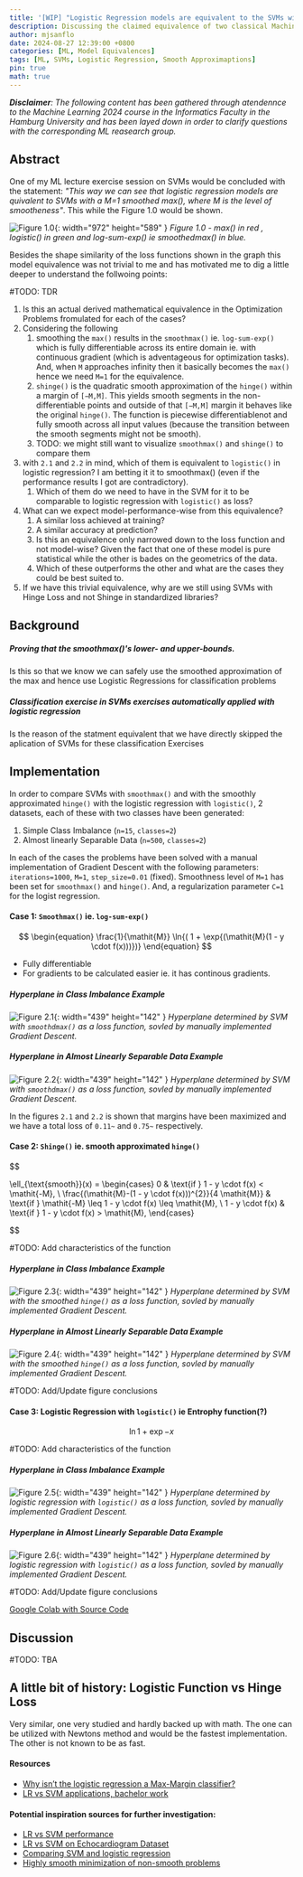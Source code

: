 ```yaml
---
title: '[WIP] "Logistic Regression models are equivalent to the SVMs with a smoothed max()"'
description: Discussing the claimed equivalence of two classical Machine Learning models enabled by a smoot approximation.
author: mjsanflo
date: 2024-08-27 12:39:00 +0800
categories: [ML, Model Equivalences]
tags: [ML, SVMs, Logistic Regression, Smooth Approximaptions]
pin: true
math: true
---
```


_**Disclaimer**: The following content has been gathered through atendennce to the Machine Learning 2024 course in the Informatics Faculty in the Hamburg University and has been layed down in order to clarify questions with the corresponding ML reasearch group._

## Abstract

One of my ML lecture exercise session on SVMs would be concluded with the statement:
_"This way we can see that logistic regression models are quivalent to SVMs with a M=1 smoothed max(), where M is the level of smootheness"_. This while the Figure 1.0 would be shown.

![Figure 1.0](assets/img/00002/max_lf_smoothmax.png){: width="972" height="589" } _Figure 1.0 - max() in red , logistic() in green and log-sum-exp() ie smoothedmax() in blue._

Besides the shape similarity of the loss functions shown in the graph this model equivalence was not trivial to me and has motivated me to dig a little deeper to understand the follwoing points:

#TODO: TDR

1. Is this an actual derived mathematical equivalence in the Optimization Problems fromulated for each of the cases?
2. Considering the following
    1. smoothing the ```max()``` results in the ```smoothmax()``` ie. ```log-sum-exp()``` which is fully differentiable across its entire domain ie. with continuous gradient (which is adventageous for optimization tasks).  And, when ```M``` approaches infinity then it basically becomes the ```max()``` hence we need ```M=1``` for the equivalence.
    2. ```shinge()``` is the quadratic smooth approximation of the ```hinge()``` within a margin of ```[−M,M]```. This yields smooth segments in the non-differentiable points and outside of that ```[−M,M]``` margin it behaves like the original ```hinge()```. The function is piecewise differentiablenot and fully smooth across all input values (because the transition between the smooth segments might not be smooth).
    1. TODO: we might still want to visualize ```smoothmax()``` and ```shinge()``` to compare them
3. with ```2.1``` and ```2.2``` in mind, which of them is equivalent to  ```logistic()``` in logistic regression? I am betting it it to smoothmax() (even if the performance results I got are contradictory). 
    1. Which of them do we need to have in the SVM for it to be comparable to logistic regression with ```logistic()``` as loss?
4. What can we expect model-performance-wise from this equivalence? 
    1. A similar loss achieved at training? 
    2. A similar accuracy at prediction?
    3. Is this an equivalence only narrowed down to the loss function and not model-wise? Given the fact that one of these model is pure statistical while the other is bades on the geometrics of the data.
    4. Which of these outperforms the other and what are the cases they could be best suited to.
5. If we have this trivial equivalence, why are we still using SVMs with Hinge Loss and not Shinge in standardized libraries?



## Background

##### Proving that the smoothmax()'s lower- and upper-bounds.
Is this so that we know we can safely use the smoothed approximation of the max and hence use Logistic Regressions for classification problems

##### Classification exercise in SVMs exercises automatically applied with logistic regression

Is the reason of the statment equivalent that we have directly skipped the aplication of SVMs for these classification Exercises


## Implementation

In order to compare SVMs with ```smoothmax()``` and with the smoothly approximated ```hinge()``` with the logistic regression with ```logistic()```, 2 datasets, each of these with two classes have been generated:
1. Simple Class Imbalance (```n=15```, ```classes=2```)
2. Almost linearly Separable Data (```n=500```, ```classes=2```)

In each of the cases the problems have been solved with a manual implementation of Gradient Descent with the following parameters: ```iterations=1000```, ```M=1```, ```step_size=0.01``` (fixed). Smoothness level of ```M=1``` has been set for ```smoothmax()``` and ```hinge()```. And, a regularization parameter ```C=1``` for the logist regression.



#### Case 1: ```Smoothmax()``` ie. ```log-sum-exp()```

$$
\begin{equation}
  \frac{1}{\mathit{M}} \ln{( 1 + \exp{(\mathit{M}(1 - y \cdot f(x)))})}
\end{equation}
$$
- Fully differentiable
- For gradients to be calculated easier ie. it has continous gradients.

##### Hyperplane in Class Imbalance Example
![Figure 2.1](assets/img/00001/smoothmax_class_imbalance_hyperplane.png){: width="439" height="142" } _Hyperplane determined by SVM with ```smoothdmax()``` as a loss function, sovled by manually implemented Gradient Descent._

##### Hyperplane in Almost Linearly Separable Data Example
![Figure 2.2](assets/img/00001/smoothmax_almost_linearly_separable_hyperplane.png){: width="439" height="142" } _Hyperplane determined by SVM with ```smoothdmax()``` as a loss function, sovled by manually implemented Gradient Descent._

In the figures ```2.1``` and ```2.2``` is shown that margins have been maximized and we have a total loss of ```0.11~``` and ```0.75~``` respectively.


#### Case 2: ```Shinge()``` ie. smooth approximated ```hinge()```

$$

\ell_{\text{smooth}}(x) =
\begin{cases} 
0 & \text{if } 1 - y \cdot f(x) < \mathit{-M}, \\
\frac{(\mathit{M}-(1 - y \cdot f(x)))^{2}}{4 \mathit{M}}  & \text{if } \mathit{-M} \leq 1 - y \cdot f(x) \leq  \mathit{M}, \\
1 - y \cdot f(x) & \text{if } 1 - y \cdot f(x) > \mathit{M},
\end{cases}

$$

#TODO: Add characteristics of the function

##### Hyperplane in Class Imbalance Example
![Figure 2.3](assets/img/00001/shinge_class_imbalance_hyperplane.png){: width="439" height="142" } _Hyperplane determined by SVM with the smoothed ```hinge()``` as a loss function, sovled by manually implemented Gradient Descent._

##### Hyperplane in Almost Linearly Separable Data Example
![Figure 2.4](assets/img/00001/shinge_almost_linearly_separable_hyperplane.png){: width="439" height="142" } _Hyperplane determined by SVM with the smoothed ```hinge()``` as a loss function, sovled by manually implemented Gradient Descent._

#TODO: Add/Update figure conclusions


#### Case 3: Logistic Regression with ```logistic()``` ie Entrophy function(?)

$$
\begin{equation}
  \ln{1 + \exp{-x}}
\end{equation}
$$

#TODO: Add characteristics of the function

##### Hyperplane in Class Imbalance Example
![Figure 2.5](assets/img/00001/logistic_class_imbalance_hyperplane.png){: width="439" height="142" } _Hyperplane determined by logistic regression with ```logistic()``` as a loss function, sovled by manually implemented Gradient Descent._

##### Hyperplane in Almost Linearly Separable Data Example
![Figure 2.6](assets/img/00001/logistic_almost_linearly_separable_hyperplane.png){: width="439" height="142" } _Hyperplane determined by logistic regression with ```logistic()``` as a loss function, sovled by manually implemented Gradient Descent._

#TODO: Add/Update figure conclusions

[Google Colab with Source Code](https://colab.research.google.com/drive/1Dgjhq1lk6CxCZKBjVNKpvStc7j9UvLcm)


## Discussion
#TODO: TBA


## A little bit of history: Logistic Function vs Hinge Loss
Very similar, one very studied and hardly backed up with math.
The one can be utilized with Newtons method and would be the fastest implementation.
The other is not known to be as fast.


#### Resources
- [Why isn’t the logistic regression a Max-Margin classifier?](https://medium.com/@anuragbms/why-isnt-the-logistic-regression-a-max-margin-classifier-4c6961cf23b1)
- [LR vs SVM applications, bachelor work](https://kurser.math.su.se/pluginfile.php/20130/mod_folder/content/0/Kandidat/2018/2018_20_report.pdf%3Fforcedownload%3D1)


#### Potential inspiration sources for further investigation:
- [LR vs SVM performance](https://www.quora.com/When-does-the-logistic-regression-perform-better-than-a-linear-SVM)
- [LR vs SVM on Echocardiogram Dataset](https://iptek.its.ac.id/index.php/inferensi/article/view/14121)
- [Comparing SVM and logistic regression](https://stats.stackexchange.com/questions/95340/comparing-svm-and-logistic-regression)
- [Highly smooth minimization of non-smooth problems](http://proceedings.mlr.press/v125/bullins20a/bullins20a.pdf)

